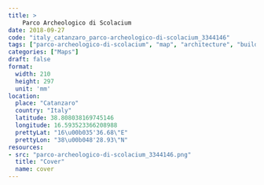 ```yaml
---
title: > 
    Parco Archeologico di Scolacium
date: 2018-09-27
code: "italy_catanzaro_parco-archeologico-di-scolacium_3344146"
tags: ["parco-archeologico-di-scolacium", "map", "architecture", "buildings", "Catanzaro", "Italy"]
categories: ["Maps"]
draft: false
format:
  width: 210
  height: 297
  unit: 'mm'
location:
  place: "Catanzaro"
  country: "Italy"
  latitude: 38.808038169745146
  longitude: 16.593523366208988
  prettyLat: "16\u00b035'36.68\"E"
  prettyLon: "38\u00b048'28.93\"N"
resources:
- src: "parco-archeologico-di-scolacium_3344146.png"
  title: "Cover"
  name: cover
---
```

